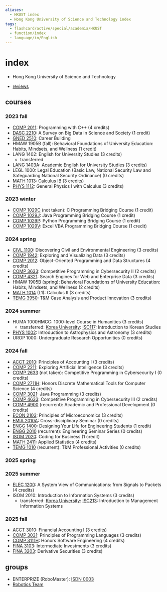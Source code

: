 ```yaml
---
aliases:
  - HKUST index
  - Hong Kong University of Science and Technology index
tags:
  - flashcard/active/special/academia/HKUST
  - function/index
  - language/in/English
---
```


# index

- Hong Kong University of Science and Technology

<!-- list separator -->

- [reviews](reviews.md)

## courses

### 2023 fall

- [COMP 2011](COMP%202011/index.md): Programming with C++ (4 credits)
- [DASC 2210](DASC%202210/index.md): A Survey on Big Data in Science and Society (1 credit)
- [GNED 2510](GNED%202510/index.md): Career Building
- HMAW 1905B (fall): Behavioral Foundations of University Education: Habits, Mindsets, and Wellness (1 credit)
- LANG 1402: English for University Studies (3 credits)
  - transferred
- [LANG 1403A](LANG%201403A/index.md): Academic English for University Studies (3 credits)
- LEGL 1000: Legal Education (Basic Law, National Security Law and Safeguarding National Security Ordinance) (0 credits)
- [MATH 1013](MATH%201013/index.md): Calculus IB (3 credits)
- [PHYS 1112](PHYS%201112/index.md): General Physics I with Calculus (3 credits)

### 2023 winter

- [COMP 1029C](COMP%201029C/index.md) (not taken): C Programming Bridging Course (1 credit)
- [COMP 1029J](COMP%201029J/index.md): Java Programming Bridging Course (1 credit)
- [COMP 1029P](COMP%201029P/index.md): Python Programming Bridging Course (1 credit)
- [COMP 1029V](COMP%201029V/index.md): Excel VBA Programming Bridging Course (1 credit)

### 2024 spring

- [CIVL 1100](CIVL%201100/index.md): Discovering Civil and Environmental Engineering (3 credits)
- [COMP 1942](COMP%201942/index.md): Exploring and Visualizing Data (3 credits)
- [COMP 2012](COMP%202012/index.md): Object-Oriented Programming and Data Structures (4 credits)
- [COMP 3633](COMP%203633/index.md): Competitive Programming in Cybersecurity II (2 credits)
- [COMP 4321](COMP%204321/index.md): Search Engines for Web and Enterprise Data (3 credits)
- HMAW 1905B (spring): Behavioral Foundations of University Education: Habits, Mindsets, and Wellness (2 credits)
- [MATH 1014](MATH%201014/index.md) (L1): Calculus II (3 credits)
- [TEMG 3950](TEMG%203950/index.md): T&M Case Analysis and Product Innovation (3 credits)

### 2024 summer

- HUMA 1000HMCC: 1000-level Course in Humanities (3 credits)
  - transferred: [Korea University](../Korea%20University/index.md): [ISC117](../Korea%20University/ISC117/index.md): Introduction to Korean Studies
- [PHYS 1002](PHYS%201002/index.md): Introduction to Astrophysics and Astronomy (3 credits)
- UROP 1000: Undergraduate Research Opportunities (0 credits)

### 2024 fall

- [ACCT 2010](ACCT%202010/index.md): Principles of Accounting I (3 credits)
- [COMP 2211](COMP%202211/index.md): Exploring Artificial Intelligence (3 credits)
- [COMP 2633](COMP%202633/index.md) (not taken): Competitive Programming in Cybersecurity I (0 credits)
- [COMP 2711H](COMP%202711H/index.md): Honors Discrete Mathematical Tools for Computer Science (4 credits)
- [COMP 3021](COMP%203021/index.md): Java Programming (3 credits)
- [COMP 4633](COMP%204633/index.md): Competitive Programming in Cybersecurity III (2 credits)
- [COMP 4900](COMP%204900/index.md) (recurrent): Academic and Professional Development (0 credits)
- [ECON 2103](ECON%202103/index.md): Principles of Microeconomics (3 credits)
- [EMIA 2010A](EMIA%202010A/index.md): Cross-disciplinary Seminar (0 credits)
- [ENGG 1400](ENGG%201400/index.md): Designing Your Life for Engineering Students (1 credit)
- [ENGG 2010](ENGG%202010/index.md) (recurrent): Engineering Seminar Series (0 credits)
- [ISOM 2020](ISOM%202020/index.md): Coding for Business (1 credit)
- [MATH 2411](MATH%202411/index.md): Applied Statistics (4 credits)
- [TEMG 1010](TEMG%201010/index.md) (recurrent): T&M Professional Activities (0 credits)

### 2025 spring

### 2025 summer

- [ELEC 1200](ELEC%201200/index.md): A System View of Communications: from Signals to Packets \(4 credits\)
- ISOM 2010: Introduction to Information Systems \(3 credits\)
  - transferred: [Korea University](../Korea%20University/index.md): [ISC213](../Korea%20University/ISC213/index.md): Introduction to Management Information Systems

### 2025 fall

- [ACCT 3010](ACCT%203010/index.md): Financial Accounting I \(3 credits\)
- [COMP 3031](COMP%203031/index.md): Principles of Programming Languages \(3 credits\)
- [COMP 3111H](COMP%203111H/index.md): Honors Software Engineering \(4 credits\)
- [FINA 3103](FINA%203103/index.md): Intermediate Investments \(3 credits\)
- [FINA 3203](FINA%203203/index.md): Derivative Securities \(3 credits\)

## groups

- ENTERPRIZE (RoboMaster): [ISDN 0003](ISDN%200003/index.md)
- [Robotics Team](Robotics%20Team/index.md)
